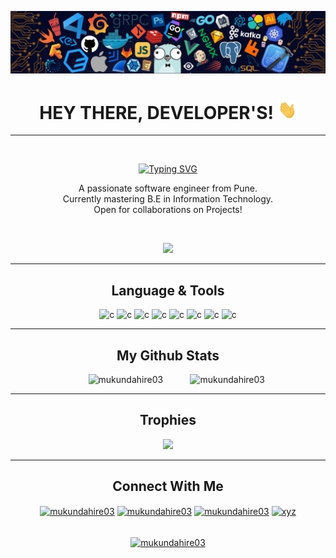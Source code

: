 <p align="center"> <img src="https://github.com/bhaumikmaan/bhaumikmaan/blob/main/banner.png" /> </p>
<h1 align="center">HEY THERE, DEVELOPER'S! <img src="https://github.com/ABSphreak/ABSphreak/blob/master/gifs/Hi.gif" width="30px"height="30px">
</h1> 
<hr>
<div align="center">  <span>‎‎‎‎‎‎‎‎‎‎‎‎‎‎‎‎‎‎‎‎‎</span>

[![Typing SVG](https://readme-typing-svg.herokuapp.com?color=%bfff&size=26&font=Times+New+Roman&center=true&lines=Hey!+This+is+Mukund+Ahire;I'm+a+Python+Developer;An+Open+Source+Enthusiast)](https://git.io/typing-svg)
</div> 
<p align="center">
A passionate software engineer from Pune.<br>
Currently mastering B.E in Information Technology. <br> 
Open for collaborations on Projects!
</p><br>

<p align="center"> 
  <img src="https://profile-counter.glitch.me/mukundahire03/count.svg" />
</p>
<hr>
<h2 align="center"> Language & Tools </h2>

<p align="center"> 
<img src="https://img.icons8.com/?size=96&id=20909&format=png" alt="c" width="40" height="40"/>
<img src="https://img.icons8.com/?size=96&id=21278&format=png" alt="c" width="40" height="40"/>
<img src="https://img.icons8.com/?size=96&id=108784&format=png" alt="c" width="40" height="40"/>
<img src="https://img.icons8.com/?size=96&id=13441&format=png" alt="c" width="40" height="40"/>
<img src="https://img.icons8.com/?size=128&id=QSjnrUKYMnxO&format=png" alt="c" width="40" height="40"/>
<img src="https://img.icons8.com/?size=96&id=TpULddJc4gTh&format=png" alt="c" width="40" height="40"/>
<img src="https://img.icons8.com/?size=96&id=0fGIa9F35rk7&format=png" alt="c" width="40" height="40"/>
<img src="https://img.icons8.com/?size=96&id=J0SgMWzAxqFj&format=png" alt="c" width="40" height="40"/>
</p>
<hr>
<h2 align="center"> My Github Stats </h2>
<p align="center">
&nbsp; &nbsp; &nbsp; &nbsp;<img src="https://github-readme-stats.vercel.app/api/top-langs/?username=mukundahire03&langs_count=8&theme=react-dark&show_icons=true&locale=en&layout=compact" alt="mukundahire03" />
  &nbsp; &nbsp; &nbsp; &nbsp; &nbsp;
<img src="https://github-readme-stats.vercel.app/api?username=mukundahire03&theme=react-dark&show_icons=true&locale=en" alt="mukundahire03" />
</p>
<hr>
<h2 align="center"> Trophies </h2>
<p align="center">
  <img alig src="https://github-profile-trophy.vercel.app/?username=mukundahire03&column=8&rank=SSS,SS,S,AAA,AA,A,B,C" />
</p>


<hr>
<h2 align="center"> Connect With Me </h2>
<p align="center">
<a href="https://instagram.com/mukundahire03" target="blank"><img align="center" src="https://raw.githubusercontent.com/rahuldkjain/github-profile-readme-generator/master/src/images/icons/Social/instagram.svg" alt="mukundahire03" height="30" width="40" /></a>
<a href="https://twitter.com/mukundahire03" target="blank"><img align="center" src="https://raw.githubusercontent.com/rahuldkjain/github-profile-readme-generator/master/src/images/icons/Social/twitter.svg" alt="mukundahire03" height="30" width="40" /></a>
<a href="https://linkedin.com/in/mukundahire03" target="blank"><img align="center" src="https://raw.githubusercontent.com/rahuldkjain/github-profile-readme-generator/master/src/images/icons/Social/linked-in-alt.svg" alt="mukundahire03" height="30" width="40" /></a>
<a href="https://www.leetcode.com/xyz" target="blank"><img align="center" src="https://raw.githubusercontent.com/rahuldkjain/github-profile-readme-generator/master/src/images/icons/Social/leet-code.svg" alt="xyz" height="30" width="40" /></a>
<br><br>
<div align="center"><a href="https://www.buymeacoffee.com/mukundahire03"> <img align="center" src="https://cdn.buymeacoffee.com/buttons/v2/default-yellow.png" height="50" width="210" alt="mukundahire03" /></a>
</div>
&nbsp; &nbsp;
</p>
